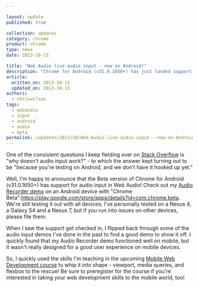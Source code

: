 ```yaml
---

layout: update
published: true

collection: updates
category: chrome
product: chrome
type: news
date: 2013-10-15

title: "Web Audio live audio input - now on Android!"
description: "Chrome for Android (v31.0.1650+) has just landed support for audio input via the Web Audio API!"
article:
  written_on: 2013-10-15
  updated_on: 2013-10-15
authors:
  - chriswilson
tags:
  - webaudio
  - input
  - android
  - audio
  - beta
permalink: /updates/2013/10/Web-Audio-live-audio-input---now-on-Android.html
---
```

One of the consistent questions I keep fielding over on [Stack Overflow](http://stackoverflow.com/questions/tagged/web-audio) is "why doesn't audio input work?" - to which the answer kept turning out to be "because you're testing on Android, and we don't have it hooked up yet."

Well, I'm happy to announce that the Beta version of Chrome for Android (v31.0.1650+) has support for audio input in Web Audio!  Check out my [Audio Recorder demo](http://webaudiodemos.appspot.com/AudioRecorder/index.html) on an Android device with "Chrome Beta":https://play.google.com/store/apps/details?id=com.chrome.beta.  We're still testing it out with all devices; I've personally tested on a Nexus 4, a Galaxy S4 and a Nexus 7, but if you run into issues on other devices, please file them.

When I saw the support get checked in, I flipped back through some of the audio input demos I've done in the past to find a good demo to show it off.  I quickly found that my Audio Recorder demo functioned well on mobile, but it wasn't really designed for a good user experience on mobile devices.

So, I quickly used the skills I'm teaching in the upcoming [Mobile Web Development course](https://www.udacity.com/course/cs256) to whip it into shape - viewport, media queries, and flexbox to the rescue!  Be sure to preregister for the course if you're interested in taking your web development skills to the mobile world, too!
